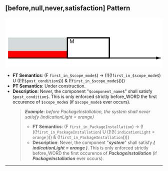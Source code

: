 ## [before,null,never,satisfaction] Pattern
![[before,null,never,satisfaction] Pattern](../../../_media/user-interface/examples/svgDiagrams/before_null_never_satisfaction.svg "[before,null,never,satisfaction] Pattern")
 * **FT Semantics**: (F `first_in_$scope_mode$`) -> (!((!`first_in_$scope_mode$`) U ((!(!`$post_condition$`)) & (!`first_in_$scope_mode$`))))
 * **PT Semantics**: Under construction.
 * **Description**: Never, the component "`$component_name$`" shall satisfy `$post_condition$`. This is only enforced strictly before_WORD the first occurence of `$scope_mode$` (if `$scope_mode$` ever occurs).
   > **_Example_**: _before PackageInstallation,  the system shall never satisfy (indicationLight = orange)_   
   >  * **FT Semantics**: (F `first_in_PackageInstallation`) -> (!((!`first_in_PackageInstallation`) U ((!(!( `indicationLight` = `orange` ))) & (!`first_in_PackageInstallation`))))
   >  * **Description**: Never, the component "**_system_**" shall satisfy **_( indicationLight = orange )_**. This is only enforced strictly before_WORD the first occurence of **_PackageInstallation_** (if **_PackageInstallation_** ever occurs).
***
